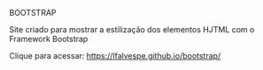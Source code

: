 BOOTSTRAP

Site criado para mostrar a estilização dos elementos HJTML com o Framework Bootstrap

Clique para acessar: https://lfalvespe.github.io/bootstrap/

